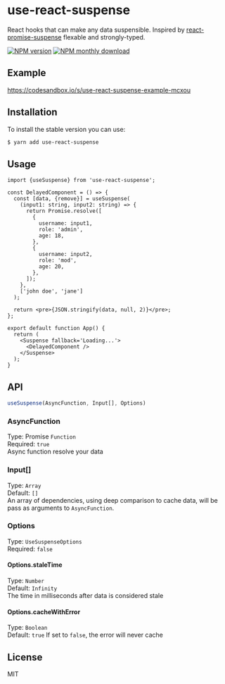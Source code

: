 # use-react-suspense

React hooks that can make any data suspensible.
Inspired by [react-promise-suspense](https://github.com/vigzmv/react-promise-suspense) flexable and strongly-typed.

[![NPM version](https://img.shields.io/npm/v/use-react-suspense.svg)](https://www.npmjs.com/package/use-react-suspense)
[![NPM monthly download](https://img.shields.io/npm/dm/use-react-suspense.svg)](https://www.npmjs.com/package/use-react-suspense)

## Example

https://codesandbox.io/s/use-react-suspense-example-mcxou

## Installation

To install the stable version you can use:

```sh
$ yarn add use-react-suspense
```

## Usage

```tsx
import {useSuspense} from 'use-react-suspense';

const DelayedComponent = () => {
  const [data, {remove}] = useSuspense(
    (input1: string, input2: string) => {
      return Promise.resolve([
        {
          username: input1,
          role: 'admin',
          age: 18,
        },
        {
          username: input2,
          role: 'mod',
          age: 20,
        },
      ]);
    },
    ['john doe', 'jane']
  );

  return <pre>{JSON.stringify(data, null, 2)}</pre>;
};

export default function App() {
  return (
    <Suspense fallback='Loading...'>
      <DelayedComponent />
    </Suspense>
  );
}
```

## API

```ts
useSuspense(AsyncFunction, Input[], Options)
```

### AsyncFunction

Type: Promise `Function`  
Required: `true`  
Async function resolve your data

### Input[]

Type: `Array`  
Default: `[]`  
An array of dependencies, using deep comparison to cache data, will be pass as arguments to `AsyncFunction`.

### Options

Type: `UseSuspenseOptions`  
Required: `false`

#### Options.staleTime

Type: `Number`  
Default: `Infinity`  
The time in milliseconds after data is considered stale

#### Options.cacheWithError

Type: `Boolean`  
Default: `true`
If set to `false`, the error will never cache

## License

MIT
